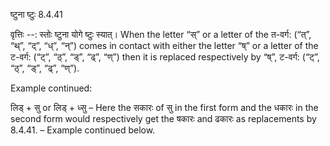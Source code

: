 

 ष्टुना ष्टुः 8.4.41 


वृत्तिः --: स्तोः ष्टुना योगे ष्टुः स्यात्। When the letter “स्” or a letter of the त-वर्ग: (“त्”, “थ्”, “द्”, “ध्”, “न्”) comes in contact with either the letter “ष्” or a letter of the ट-वर्ग: (“ट्”, “ठ्”, “ड्”, “ढ्”, “ण्”) then it is replaced respectively by “ष्”, ट-वर्ग: (“ट्”, “ठ्”, “ड्”, “ढ्”, “ण्”). 


Example continued: 


लिड् + सु or लिड् + ध्सु – Here the सकारः of सु in the first form and the धकारः in the second form would respectively get the षकारः and ढकारः as replacements by 8.4.41. – Example continued below. 


